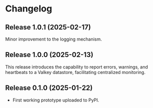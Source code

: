# Changelog

## Release 1.0.1 (2025-02-17)

Minor improvement to the logging mechanism.


## Release 1.0.0 (2025-02-13)

This release introduces the capability to report errors, warnings,
and heartbeats to a Valkey datastore, facilitating centralized monitoring.


## Release 0.1.0 (2025-01-22)

- First working prototype uploaded to PyPI.
